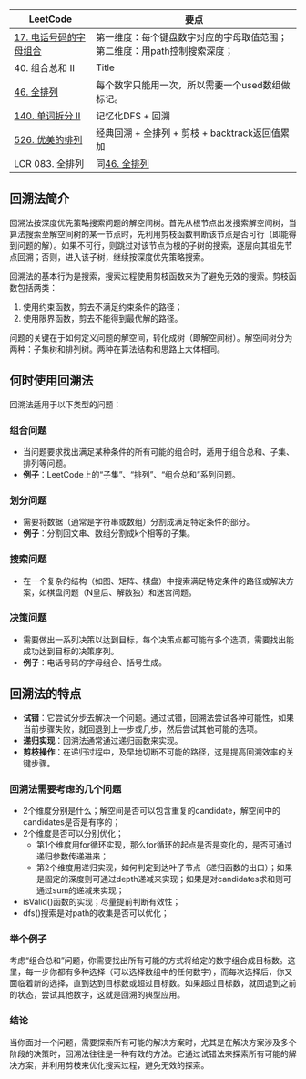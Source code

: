 | LeetCode | 要点 |
| ----------- | ----------- |
| [17. 电话号码的字母组合][github-leetcode-0017] |第一维度：每个键盘数字对应的字母取值范围；第二维度：用path控制搜索深度；|
| 40. 组合总和 II | Title |
| [46. 全排列][github-leetcode-0046] | 每个数字只能用一次，所以需要一个used数组做标记。 |
|[140. 单词拆分 II][github-leetcode-0140]|记忆化DFS + 回溯|
|[526. 优美的排列][github-leetcode-0526]|经典回溯 + 全排列 + 剪枝 + backtrack返回值累加|
| LCR 083. 全排列 | 同[46. 全排列][github-leetcode-0046] |

## 回溯法简介
回溯法按深度优先策略搜索问题的解空间树。首先从根节点出发搜索解空间树，当算法搜索至解空间树的某一节点时，先利用剪枝函数判断该节点是否可行（即能得到问题的解）。如果不可行，则跳过对该节点为根的子树的搜索，逐层向其祖先节点回溯；否则，进入该子树，继续按深度优先策略搜索。


回溯法的基本行为是搜索，搜索过程使用剪枝函数来为了避免无效的搜索。剪枝函数包括两类：
1. 使用约束函数，剪去不满足约束条件的路径；
2. 使用限界函数，剪去不能得到最优解的路径。


问题的关键在于如何定义问题的解空间，转化成树（即解空间树）。解空间树分为两种：子集树和排列树。两种在算法结构和思路上大体相同。

## 何时使用回溯法

回溯法适用于以下类型的问题：

### 组合问题
- 当问题要求找出满足某种条件的所有可能的组合时，适用于组合总和、子集、排列等问题。
- **例子**：LeetCode上的“子集”、“排列”、“组合总和”系列问题。

### 划分问题
- 需要将数据（通常是字符串或数组）分割成满足特定条件的部分。
- **例子**：分割回文串、数组分割成k个相等的子集。

### 搜索问题
- 在一个复杂的结构（如图、矩阵、棋盘）中搜索满足特定条件的路径或解决方案，如棋盘问题（N皇后、解数独）和迷宫问题。

### 决策问题
- 需要做出一系列决策以达到目标，每个决策点都可能有多个选项，需要找出能成功达到目标的决策序列。
- **例子**：电话号码的字母组合、括号生成。

## 回溯法的特点
- **试错**：它尝试分步去解决一个问题。通过试错，回溯法尝试各种可能性，如果当前步骤失败，就回退到上一步或几步，然后尝试其他可能的选项。
- **递归实现**：回溯法通常通过递归函数来实现。
- **剪枝操作**：在递归过程中，及早地切断不可能的路径，这是提高回溯效率的关键步骤。

### 回溯法需要考虑的几个问题
- 2个维度分别是什么；解空间是否可以包含重复的candidate，解空间中的candidates是否是有序的；
- 2个维度是否可以分别优化；
  - 第1个维度用for循环实现，那么for循环的起点是否是变化的，是否可通过递归参数传递进来；
  - 第2个维度用递归实现，如何判定到达叶子节点（递归函数的出口）；如果是固定的深度则可通过depth递减来实现；如果是对candidates求和则可通过sum的递减来实现；
- isValid()函数的实现；尽量提前判断有效性；
- dfs()搜索是对path的收集是否可以优化；

### 举个例子
考虑“组合总和”问题，你需要找出所有可能的方式将给定的数字组合成目标数。这里，每一步你都有多种选择（可以选择数组中的任何数字），而每次选择后，你又面临着新的选择，直到达到目标数或超过目标数。如果超过目标数，就回退到之前的状态，尝试其他数字，这就是回溯的典型应用。

### 结论
当你面对一个问题，需要探索所有可能的解决方案时，尤其是在解决方案涉及多个阶段的决策时，回溯法往往是一种有效的方法。它通过试错法来探索所有可能的解决方案，并利用剪枝来优化搜索过程，避免无效的探索。


[github-leetcode-0017]: ../../0017.%20Letter%20Combinations%20of%20a%20Phone%20Number/0017_letterCombinations.h
[github-leetcode-0046]: ../../0046.%20Permutations/0046_permute.h
[github-leetcode-0526]: ../../0526.%20Beautiful%20Arrangement/0526_countArrangement.h
[github-leetcode-0140]: ../../0140.%20Word%20Break%20II/0140_wordBreak.h
